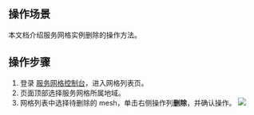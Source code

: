 ## 操作场景
本文档介绍服务网格实例删除的操作方法。

## 操作步骤

1. 登录 [服务网格控制台](https://console.cloud.tencent.com/tke2/mesh)，进入网格列表页。
2. 页面顶部选择服务网格所属地域。
3. 网格列表中选择待删除的 mesh，单击右侧操作列**删除**，并确认操作。
![](https://qcloudimg.tencent-cloud.cn/raw/38f08726c77204c2358967f6fd58938c.png)
